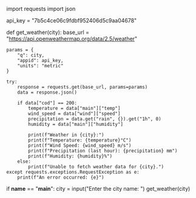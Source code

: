 import requests
import json


api_key = "7b5c4ce06c9fdbf952406d5c9aa04678"

def get_weather(city):
    base_url = "https://api.openweathermap.org/data/2.5/weather"

    params = {
        "q": city,
        "appid": api_key,
        "units": "metric"
    }

    try:
        response = requests.get(base_url, params=params)
        data = response.json()

        if data["cod"] == 200:
            temperature = data["main"]["temp"]
            wind_speed = data["wind"]["speed"]
            precipitation = data.get("rain", {}).get("1h", 0)
            humidity = data["main"]["humidity"]

            print(f"Weather in {city}:")
            print(f"Temperature: {temperature}°C")
            print(f"Wind Speed: {wind_speed} m/s")
            print(f"Precipitation (last hour): {precipitation} mm")
            print(f"Humidity: {humidity}%")
        else:
            print(f"Unable to fetch weather data for {city}.")
    except requests.exceptions.RequestException as e:
        print(f"An error occurred: {e}")

if __name__ == "__main__":
    city = input("Enter the city name: ")
    get_weather(city)
